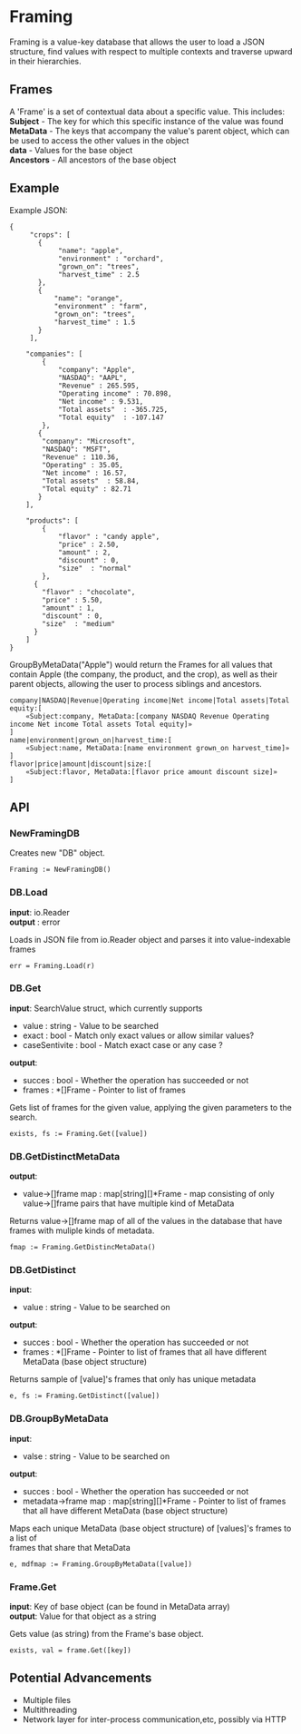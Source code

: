 # Framing
Framing is a value-key database that allows the user to load a JSON structure,
find values with respect to multiple contexts and traverse upward in their hierarchies.

## Frames
A 'Frame' is a set of contextual data about a specific value. This includes:     
**Subject** - The key for which this specific instance of the value was found  
**MetaData** - The keys that accompany the value's parent object, which can be used to access the other values in the object  
**data** - Values for the base object  
**Ancestors** - All ancestors of the base object  

## Example 
Example JSON: 
```
{
     "crops": [ 
       {
            "name": "apple", 
            "environment" : "orchard", 
            "grown_on": "trees", 
            "harvest_time" : 2.5
       }, 
       {
           "name": "orange", 
           "environment" : "farm", 
           "grown_on": "trees", 
           "harvest_time" : 1.5
       }
     ],

    "companies": [
        {
            "company": "Apple", 
            "NASDAQ": "AAPL",
            "Revenue" :	265.595,
            "Operating income" : 70.898,
            "Net income" : 9.531,
            "Total assets"	: -365.725,
            "Total equity"	: -107.147
        }, 
       {
        "company": "Microsoft", 
        "NASDAQ": "MSFT", 
        "Revenue" :	110.36,
        "Operating" : 35.05,
        "Net income" : 16.57,
        "Total assets"	: 58.84,
        "Total equity" : 82.71 
       }
    ], 

    "products": [
        {
            "flavor" : "candy apple", 
            "price" : 2.50, 
            "amount" : 2, 
            "discount" : 0, 
            "size"  : "normal"
        }, 
      {
        "flavor" : "chocolate", 
        "price" : 5.50, 
        "amount" : 1, 
        "discount" : 0, 
        "size"  : "medium"
      }
    ]    
}
```

GroupByMetaData("Apple") would return the Frames for all 
values that contain Apple (the company, the product, and the crop), 
as well as their parent objects, allowing the user to process 
siblings and ancestors. 

```
company|NASDAQ|Revenue|Operating income|Net income|Total assets|Total equity:[
	«Subject:company, MetaData:[company NASDAQ Revenue Operating income Net income Total assets Total equity]»
]
name|environment|grown_on|harvest_time:[
	«Subject:name, MetaData:[name environment grown_on harvest_time]»
]
flavor|price|amount|discount|size:[
	«Subject:flavor, MetaData:[flavor price amount discount size]»
]
```

## API 
### NewFramingDB   
Creates new "DB" object. 
```
Framing := NewFramingDB()
```

### DB.Load     
**input**: io.Reader    
**output** : error    

Loads in JSON file from io.Reader object and parses it into value-indexable frames 
```
err = Framing.Load(r)
```

### DB.Get    
**input**: SearchValue struct, which currently supports    
 - value : string - Value to be searched   
 - exact : bool - Match only exact values or allow similar values?   
 - caseSentivite : bool - Match exact case or any case ?    

**output**:      
  - succes : bool - Whether the operation has succeeded or not      
  - frames : \*[]Frame - Pointer to list of frames      
  
Gets list of frames for the given value, applying the given parameters to the search.
```
exists, fs := Framing.Get([value])
```

### DB.GetDistinctMetaData   
**output**:
- value->[]frame map : map[string][]\*Frame -  map consisting of only value->[]frame pairs that have multiple kind of MetaData

Returns value->[]frame map of all of the values in the database that have frames with 
muliple kinds of metadata. 
```
fmap := Framing.GetDistincMetaData()
```

### DB.GetDistinct 
**input**:
- value : string - Value to be searched on  

**output**:
- succes : bool - Whether the operation has succeeded or not      
- frames : \*[]Frame - Pointer to list of frames that all have different MetaData (base object structure)    

Returns sample of [value]'s frames that only has unique metadata  
```
e, fs := Framing.GetDistinct([value])
```

### DB.GroupByMetaData
**input**:
- valse : string - Value to be searched on 

**output**:
- succes : bool - Whether the operation has succeeded or not      
- metadata->frame map :  map[string][]\*Frame - Pointer to list of frames that all have different MetaData (base object structure)    

Maps each unique MetaData (base object structure) of [values]'s frames to a list of   
frames that share that MetaData 
```
e, mdfmap := Framing.GroupByMetaData([value])
```

### Frame.Get
**input**: Key of base object (can be found in MetaData array)     
**output**: Value for that object as a string   

Gets value (as string) from the Frame's base object. 
```
exists, val = frame.Get([key])
```


## Potential Advancements 
- Multiple files 
- Multithreading 
- Network layer for inter-process communication,etc,  possibly via HTTP 
